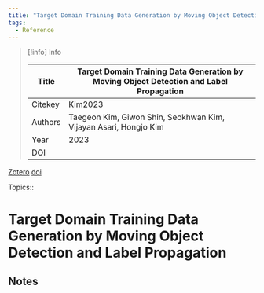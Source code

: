```yaml
---
title: "Target Domain Training Data Generation by Moving Object Detection and Label Propagation"
tags:
  - Reference
---
```


> [!info] Info
> 
> Title | Target Domain Training Data Generation by Moving Object Detection and Label Propagation
>  -- | --
> Citekey | Kim2023
> Authors | Taegeon Kim, Giwon Shin, Seokhwan Kim, Vijayan Asari, Hongjo Kim
> Year | 2023
> DOI | 

[Zotero](zotero://select/items/@Kim2023) [doi](https://doi.org/)

 Topics:: 

# Target Domain Training Data Generation by Moving Object Detection and Label Propagation

## Notes




